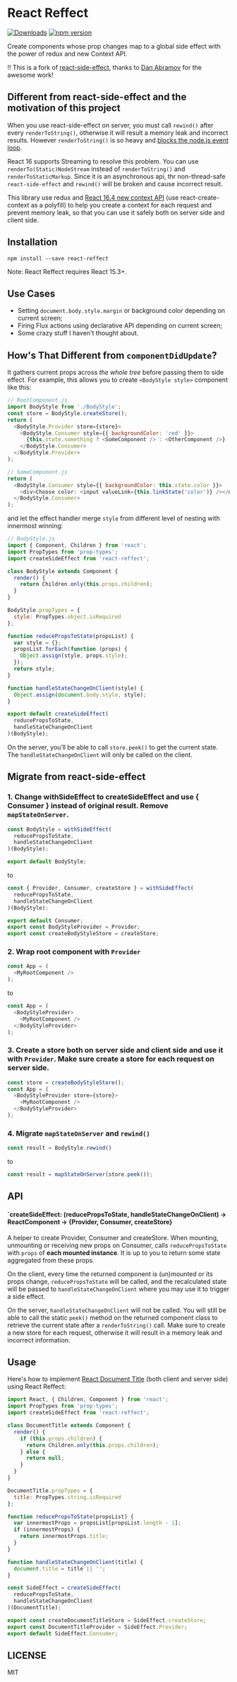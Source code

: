# React Reffect

[![Downloads](https://img.shields.io/npm/dm/react-reffect.svg)](https://npmjs.com/react-reffect)
[![npm version](https://img.shields.io/npm/v/react-reffect.svg?style=flat)](https://www.npmjs.com/package/react-reffect)

Create components whose prop changes map to a global side effect with the power of redux and new Context API.

!! This is a fork of [react-side-effect](https://github.com/gaearon/react-side-effect), thanks to [Dan Abramov](http://github.com/gaearon) for the awesome work!

## Different from react-side-effect and the motivation of this project

When you use react-side-effect on server, you must call `rewind()` after every `renderToString()`, otherwise it will result a memory leak and incorrect results. However `renderToString()` is so heavy and [blocks the node.js event loop](https://medium.com/@markuretsky/asynchronous-react-server-side-rendering-813a934a1ad1).

React 16 supports Streaming to resolve this problem. You can use `renderTo(Static)NodeStream` instead of `renderToString()` and `renderToStaticMarkup`. Since it is an asynchronous api, thr non-thread-safe `react-side-effect` and `rewind()` will be broken and cause incorrect result.

This library use redux and [React 16.4 new context API](https://medium.com/dailyjs/reacts-%EF%B8%8F-new-context-api-70c9fe01596b) (use react-create-context as a polyfill) to help you create a context for each request and prevent memory leak, so that you can use it safely both on server side and client side.

## Installation

```
npm install --save react-reffect
```

Note: React Reffect requires React 15.3+.

## Use Cases

* Setting `document.body.style.margin` or background color depending on current screen;
* Firing Flux actions using declarative API depending on current screen;
* Some crazy stuff I haven't thought about.

## How's That Different from `componentDidUpdate`?

It gathers current props across *the whole tree* before passing them to side effect. For example, this allows you to create `<BodyStyle style>` component like this:

```js
// RootComponent.js
import BodyStyle from './BodyStyle';
const store = BodyStyle.createStore();
return (
  <BodyStyle.Provider store={store}>
    <BodyStyle.Consumer style={{ backgroundColor: 'red' }}>
      {this.state.something ? <SomeComponent /> : <OtherComponent />}
    </BodyStyle.Consumer>
  </BodyStyle.Provider>
);

// SomeComponent.js
return (
  <BodyStyle.Consumer style={{ backgroundColor: this.state.color }}>
    <div>Choose color: <input valueLink={this.linkState('color')} /></div>
  </BodyStyle.Consumer>
);
```

and let the effect handler merge `style` from different level of nesting with innermost winning:

```js
// BodyStyle.js
import { Component, Children } from 'react';
import PropTypes from 'prop-types';
import createSideEffect from 'react-reffect';

class BodyStyle extends Component {
  render() {
    return Children.only(this.props.children);
  }
}

BodyStyle.propTypes = {
  style: PropTypes.object.isRequired
};

function reducePropsToState(propsList) {
  var style = {};
  propsList.forEach(function (props) {
    Object.assign(style, props.style);
  });
  return style;
}

function handleStateChangeOnClient(style) {
  Object.assign(document.body.style, style);
}

export default createSideEffect(
  reducePropsToState,
  handleStateChangeOnClient
)(BodyStyle);
```

On the server, you’ll be able to call `store.peek()` to get the current state. The `handleStateChangeOnClient` will only be called on the client.

## Migrate from react-side-effect

### 1. Change withSideEffect to createSideEffect and use { Consumer } instead of original result. Remove `mapStateOnServer`.

``` js
const BodyStyle = withSideEffect(
  reducePropsToState,
  handleStateChangeOnClient
)(BodyStyle);

export default BodyStyle;
```

to

``` js
const { Provider, Consumer, createStore } = withSideEffect(
  reducePropsToState,
  handleStateChangeOnClient
)(BodyStyle);

export default Consumer;
export const BodyStyleProvider = Provider;
export const createBodyStyleStore = createStore;
```

### 2. Wrap root component with `Provider`

``` js
const App = (
  <MyRootComponent />
);
```

to

``` js
const App = (
  <BodyStyleProvider>
    <MyRootComponent />
  </BodyStyleProvider>
);
```

### 3. Create a store both on server side and client side and use it with `Provider`. Make sure create a store for each request on server side.

``` js
const store = createBodyStyleStore();
const App = (
  <BodyStyleProvider store={store}>
    <MyRootComponent />
  </BodyStyleProvider>
);
```

### 4. Migrate `mapStateOnServer` and `rewind()`

``` js
const result = BodyStyle.rewind()
```

to

``` js
const result = mapStateOnServer(store.peek());
```

## API

#### `createSideEffect: (reducePropsToState, handleStateChangeOnClient) -> ReactComponent -> {Provider, Consumer, createStore}

A helper to create Provider, Consumer and createStore. When mounting, unmounting or receiving new props on Consumer, calls `reducePropsToState` with `props` of **each mounted instance**. It is up to you to return some state aggregated from these props.

On the client, every time the returned component is (un)mounted or its props change, `reducePropsToState` will be called, and the recalculated state will be passed to `handleStateChangeOnClient` where you may use it to trigger a side effect.

On the server, `handleStateChangeOnClient` will not be called. You will still be able to call the static `peek()` method on the returned component class to retrieve the current state after a `renderToString()` call. Make sure to create a new store for each request, otherwise it will result in a memory leak and incorrect information. 

## Usage

Here's how to implement [React Document Title](https://github.com/gaearon/react-document-title) (both client and server side) using React Reffect:

```js
import React, { Children, Component } from 'react';
import PropTypes from 'prop-types';
import createSideEffect from 'react-reffect';

class DocumentTitle extends Component {
  render() {
    if (this.props.children) {
      return Children.only(this.props.children);
    } else {
      return null;
    }
  }
}

DocumentTitle.propTypes = {
  title: PropTypes.string.isRequired
};

function reducePropsToState(propsList) {
  var innermostProps = propsList[propsList.length - 1];
  if (innermostProps) {
    return innermostProps.title;
  }
}

function handleStateChangeOnClient(title) {
  document.title = title || '';
}

const SideEffect = createSideEffect(
  reducePropsToState,
  handleStateChangeOnClient
)(DocumentTitle);

export const createDocumentTitleStore = SideEffect.createStore;
export const DocumentTitleProvider = SideEffect.Provider;
export default SideEffect.Consumer;
```

## LICENSE

MIT
